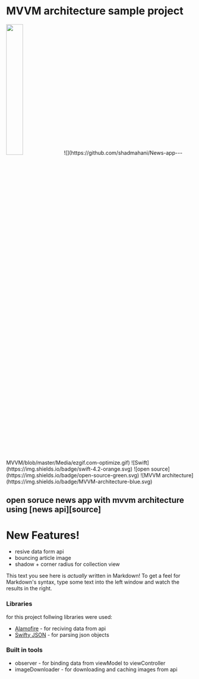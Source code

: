 # MVVM architecture sample project

<img src="https://github.com/shadmahani/News-app---MVVM/blob/master/Media/ezgif.com-optimize.gif" width="30%">
![](https://github.com/shadmahani/News-app---MVVM/blob/master/Media/ezgif.com-optimize.gif)
![Swift](https://img.shields.io/badge/swift-4.2-orange.svg)   ![open source](https://img.shields.io/badge/open-source-green.svg) ![MVVM architecture](https://img.shields.io/badge/MVVM-architecture-blue.svg)

## open soruce news app with mvvm architecture using [news api][source]  


# New Features!

- resive data form api
- bouncing article image
- shadow + corner radius for collection view 




This text you see here is *actually* written in Markdown! To get a feel for Markdown's syntax, type some text into the left window and watch the results in the right.

### Libraries

for this project follwing libraries were used:

* [Alamofire](https://github.com/Alamofire/Alamofire) - for reciving data from api
* [Swifty JSON](https://github.com/SwiftyJSON/SwiftyJSON) - for parsing json objects

### Built in tools
- observer - for binding data from viewModel to viewController
- imageDownloader - for downloading and caching images from api

